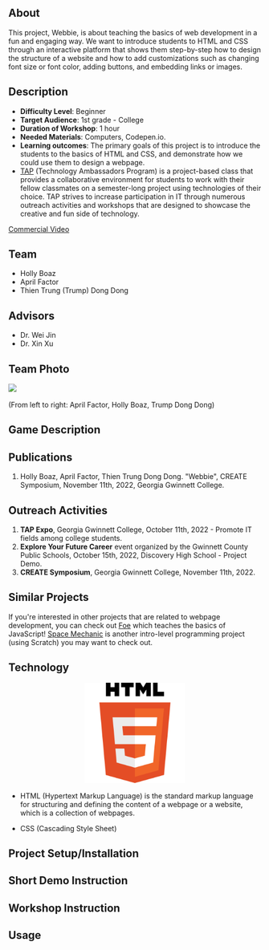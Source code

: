 ## About 
This project, Webbie, is about teaching the basics of web development in a fun and engaging way. We want to introduce students to HTML and CSS through an interactive platform that shows them step-by-step how to design the structure of a website and how to add customizations such as changing font size or font color, adding buttons, and embedding links or images. 
## Description 
* <b>Difficulty Level</b>: Beginner 
* <b>Target Audience</b>: 1st grade - College 
* <b>Duration of Workshop</b>: 1 hour 
* <b>Needed Materials</b>: Computers, Codepen.io. 
* <b>Learning outcomes</b>: The primary goals of this project is to introduce the students to the basics of HTML and CSS, and demonstrate how we could use them to design a webpage.
* [TAP](https://ggc.edu/academics/school-of-science-and-technology/research-internships-service-learning/technology-ambassador-program) (Technology Ambassadors Program) is a project-based class that provides a collaborative environment for students to work with their fellow classmates on a semester-long project using technologies of their choice. TAP strives to increase participation in IT through numerous outreach activities and workshops that are designed to showcase the creative and fun side of technology.

[Commercial Video](https://github.com/user-attachments/assets/f3876054-5480-45ac-bf06-b36a356564ec)

## Team 
* Holly Boaz
* April Factor
* Thien Trung (Trump) Dong Dong 

## Advisors
* Dr. Wei Jin 
* Dr. Xin Xu 
## Team Photo
<img src = "Media/Team Photo/webbieGroupP.png" width="400">

(From left to right: April Factor, Holly Boaz, Trump Dong Dong) 

## Game Description 

## Publications 
1. Holly Boaz, April Factor, Thien Trung Dong Dong. "Webbie", CREATE Symposium, November 11th, 2022, Georgia Gwinnett College. 
## Outreach Activities
1. <b>TAP Expo</b>, Georgia Gwinnett College, October 11th, 2022 - Promote IT fields among college students. 
2. <b>Explore Your Future Career</b> event organized by the Gwinnett County Public Schools, October 15th, 2022, Discovery High School - Project Demo.
3. <b>CREATE Symposium</b>, Georgia Gwinnett College, November 11th, 2022. 

## Similar Projects 
If you're interested in other projects that are related to webpage development, you can check out [Foe](https://github.com/TAP-GGC/Foe) which teaches the basics of JavaScript!
[Space Mechanic](https://github.com/TAP-GGC/SpaceMechanic/blob/main/README.md) is another intro-level programming project (using Scratch) you may want to check out. 
## Technology

<p align="center">
  <img alt="Scratch Logo" src = "Media/Technology/HTML.png" width="200" height="200"/>
</p>

* HTML (Hypertext Markup Language) is the standard markup language for structuring and defining the content of a webpage or a website, which is a collection of webpages. 

* CSS (Cascading Style Sheet)

## Project Setup/Installation 
## Short Demo Instruction 
## Workshop Instruction 
## Usage
